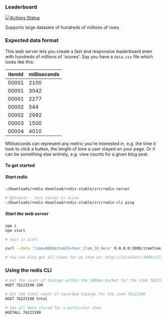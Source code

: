 
### Leaderboard

[![Actions Status](https://github.com/umaar/leaderboard/workflows/Node%20CI/badge.svg)](https://github.com/umaar/leaderboard/actions)

Supports large datasets of hundreds of millions of rows.

### Expected data format

This web server lets you create a fast and responsive leaderboard even with hundreds of millions of 'scores'. Say you have a `data.csv` file which looks like this:

| itemId  | milliseconds |
| ------------- | ------------- |
| 00001  | 2100 |
| 00001  | 3042 |
| 00001  | 2277 |
| 00002  | 544 |
| 00002  | 2992 |
| 00003  | 1500 |
| 00004  | 4010 |

Milliseconds can represent any metric you're interested in, e.g. the time it took to click a button, the length of time a user stayed on your page. Or it can be something else entirely, e.g. view counts for a given blog post.

#### To get started

##### Start redis

```sh
~/Downloads/redis-download/redis-stable/src/redis-server

# Optional - test server is alive
~/Downloads/redis-download/redis-stable/src/redis-cli ping
```

##### Start the web server

```sh
npm i
npm start

# test it with:

curl --data 'time=8800&itemId=Your_Item_ID_Here' 0.0.0.0:3000/itemTime

# You can also get all times for an item at: http://localhost:3000/allItemTimes/Your_Item_ID_Here
```

### Using the redis CLI

```sh
# Get the count of timings within the 1000ms bucket for the item 76223190
HGET 76223190 100

# Get the total count of recorded timings for the item 76223190
HGET 76223190 total

# See all data stored for a particular item
HGETALL 76223190
```
